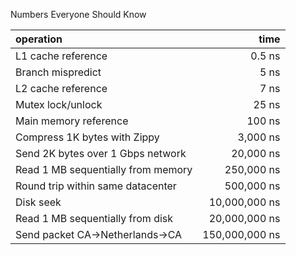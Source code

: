 Numbers Everyone Should Know

| operation | time |
| :-- | --: |
| L1 cache reference                |         0.5 ns
| Branch mispredict                 |           5 ns
| L2 cache reference                |           7 ns
| Mutex lock/unlock                 |          25 ns
| Main memory reference             |         100 ns
| Compress 1K bytes with Zippy      |       3,000 ns
| Send 2K bytes over 1 Gbps network |      20,000 ns
| Read 1 MB sequentially from memory|     250,000 ns
| Round trip within same datacenter |     500,000 ns
| Disk seek                         |  10,000,000 ns
| Read 1 MB sequentially from disk  |  20,000,000 ns
| Send packet CA->Netherlands->CA   | 150,000,000 ns
